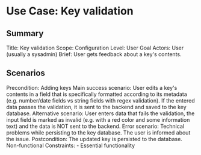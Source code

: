 # Use Case: Key validation

## Summary

Title: Key validation
Scope: Configuration
Level: User Goal
Actors: User (usually a sysadmin)
Brief: User gets feedback about a key's contents.

## Scenarios

Precondition: Adding keys
Main success scenario: User edits a key's contents in a field that is
  specifically formatted according to its metadata (e.g. number/date fields vs
  string fields with regex validation). If the entered data passes the
  validation, it is sent to the backend and saved to the key database.
Alternative scenario: User enters data that fails the validation, the input
  field is marked as invalid (e.g. with a red color and some information text)
  and the data is NOT sent to the backend.
Error scenario: Technical problems while persisting to the key database. The
  user is informed about the issue.
Postcondition: The updated key is persisted to the database.
Non-functional Constraints:
	- Essential functionality
